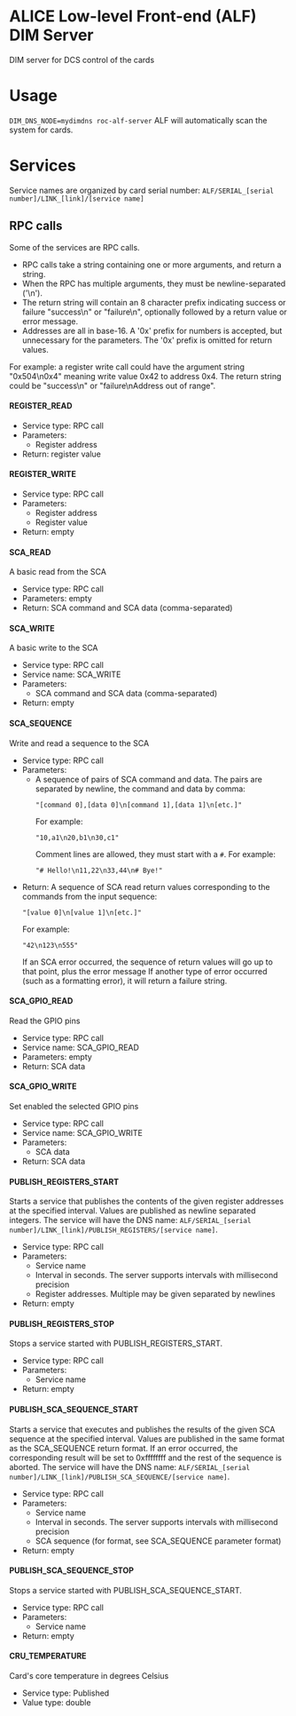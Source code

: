 # ALICE Low-level Front-end (ALF) DIM Server
DIM server for DCS control of the cards


# Usage
`DIM_DNS_NODE=mydimdns roc-alf-server`
ALF will automatically scan the system for cards.


# Services

Service names are organized by card serial number:
`ALF/SERIAL_[serial number]/LINK_[link]/[service name]`

## RPC calls
Some of the services are RPC calls.
* RPC calls take a string containing one or more arguments, and return a string.
* When the RPC has multiple arguments, they must be newline-separated ('\n').
* The return string will contain an 8 character prefix indicating success or failure "success\n" or "failure\n",
  optionally followed by a return value or error message.
* Addresses are all in base-16. A '0x' prefix for numbers is accepted, but unnecessary for the parameters.
  The '0x' prefix is omitted for return values.

For example: a register write call could have the argument string "0x504\n0x4" meaning write value 0x42 to address 0x4.
The return string could be "success\n" or "failure\nAddress out of range".

#### REGISTER_READ
* Service type: RPC call
* Parameters:
  * Register address
* Return: register value

#### REGISTER_WRITE
* Service type: RPC call
* Parameters:
  * Register address
  * Register value
* Return: empty

#### SCA_READ
A basic read from the SCA
* Service type: RPC call
* Parameters: empty
* Return: SCA command and SCA data (comma-separated)

#### SCA_WRITE
A basic write to the SCA
* Service type: RPC call
* Service name: SCA_WRITE
* Parameters:
  * SCA command and SCA data (comma-separated)
* Return: empty

#### SCA_SEQUENCE
Write and read a sequence to the SCA
* Service type: RPC call
* Parameters:
  * A sequence of pairs of SCA command and data. The pairs are separated by newline, the command and data by comma:
    ~~~
    "[command 0],[data 0]\n[command 1],[data 1]\n[etc.]"
    ~~~
    For example:
    ~~~
    "10,a1\n20,b1\n30,c1"
    ~~~
    Comment lines are allowed, they must start with a `#`. For example:
    ~~~
    "# Hello!\n11,22\n33,44\n# Bye!"
    ~~~
* Return: A sequence of SCA read return values corresponding to the commands from the input sequence:
    ~~~
    "[value 0]\n[value 1]\n[etc.]"
    ~~~
    For example:
    ~~~
    "42\n123\n555"
    ~~~
    If an SCA error occurred, the sequence of return values will go up to that point, plus the error message
    If another type of error occurred (such as a formatting error), it will return a failure string.

#### SCA_GPIO_READ
Read the GPIO pins
* Service type: RPC call
* Service name: SCA_GPIO_READ
* Parameters: empty
* Return: SCA data

#### SCA_GPIO_WRITE
Set enabled the selected GPIO pins
* Service type: RPC call
* Service name: SCA_GPIO_WRITE
* Parameters:
  * SCA data
* Return: SCA data

#### PUBLISH_REGISTERS_START
Starts a service that publishes the contents of the given register addresses at the specified interval. 
Values are published as newline separated integers.
The service will have the DNS name: `ALF/SERIAL_[serial number]/LINK_[link]/PUBLISH_REGISTERS/[service name]`.
* Service type: RPC call
* Parameters:
  * Service name
  * Interval in seconds. The server supports intervals with millisecond precision
  * Register addresses. Multiple may be given separated by newlines
* Return: empty

#### PUBLISH_REGISTERS_STOP
Stops a service started with PUBLISH_REGISTERS_START.
* Service type: RPC call
* Parameters:
  * Service name
* Return: empty

#### PUBLISH_SCA_SEQUENCE_START
Starts a service that executes and publishes the results of the given SCA sequence at the specified interval. 
Values are published in the same format as the SCA_SEQUENCE return format.
If an error occurred, the corresponding result will be set to 0xffffffff and the rest of the sequence is aborted.
The service will have the DNS name: `ALF/SERIAL_[serial number]/LINK_[link]/PUBLISH_SCA_SEQUENCE/[service name]`.
* Service type: RPC call
* Parameters:
  * Service name
  * Interval in seconds. The server supports intervals with millisecond precision
  * SCA sequence (for format, see SCA_SEQUENCE parameter format)
* Return: empty

#### PUBLISH_SCA_SEQUENCE_STOP
Stops a service started with PUBLISH_SCA_SEQUENCE_START.
* Service type: RPC call
* Parameters:
  * Service name
* Return: empty

#### CRU_TEMPERATURE
Card's core temperature in degrees Celsius
* Service type: Published
* Value type: double
